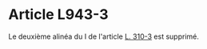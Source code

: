 # Article L943-3

Le deuxième alinéa du I de l'article <a href='/code-de-commerce/partie-legislative/livre-iii-de-certaines-formes-de-ventes-et-des-clauses-dexclusivite/titre-ier-des-liquidations-des-ventes-au-deballage-des-soldes-et-des-ventes-en-magasins-dusine/l310-3.md' title='Code de commerce - art. L310-3 (V)'>L. 310-3</a> est supprimé.